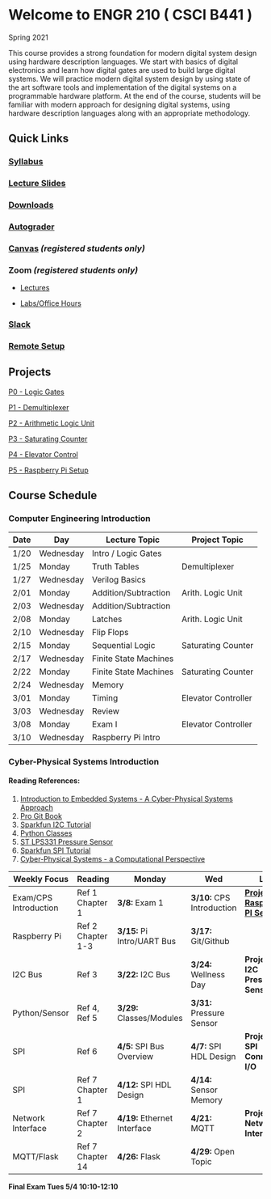 
# Welcome to ENGR 210 ( CSCI B441 )

Spring 2021 

This course provides a strong foundation for modern digital system design using hardware description languages. We start with basics of digital electronics and learn how digital gates are used to build large digital systems. We will practice modern digital system design by using state of the art software tools and implementation of the digital systems on a programmable hardware platform.  At the end of the course, students will be familiar with modern approach for designing digital systems, using hardware description languages along with an appropriate methodology.

## Quick Links

### [Syllabus](syllabus.md)

### [Lecture Slides](http://github.com/engr210/lecture_slides)

### [Downloads](http://github.com/engr210/downloads) 

### [Autograder](https://autograder.sice.indiana.edu) 

### [Canvas](https://iu.instructure.com/courses/1947790) _(registered students only)_

### Zoom _(registered students only)_

 - [Lectures](https://iu.zoom.us/j/86581937943) 

 - [Labs/Office Hours](https://iu.zoom.us/j/89702983096)

### [Slack](https://engr210-sp21.slack.com)

### [Remote Setup](https://uisapp2.iu.edu/confluence-prd/pages/viewpage.action?pageId=280461906)
<!--
[RED Desktop](https://docs.google.com/document/d/1GuOK0B6Irj_u6LjxMiwTBXgFvxtb-kuTXEFyj7-wQYI)
-->

## Projects

<!-- [P0 - Vivado
Tutorial](https://docs.google.com/document/d/1ydtvsCJaGSUWNMd3byvegsMfa6kRY8q1nOXQNVc5FVE)
-->

[P0 - Logic Gates](https://docs.google.com/document/d/1OZPhRJoNW6variLEV1iyCQ5HWxGvJrfiC3c3eMZx8vo)

[P1 - Demultiplexer](https://docs.google.com/document/d/1o02Y2rexq2IHROQaUYS6GD_TwUbfTaikeP8ysp6FJi8)

[P2 - Arithmetic Logic Unit](https://docs.google.com/document/d/1uhQR3LDZLIDAheTqNy58HJ456uEFfEh4IH7j1ZReyHM/edit?usp=sharing)

<!-- [P3 - Countdown
Timer](https://docs.google.com/document/d/1HnWBiIqMQZvTv-P2DLUMM38fX2hg8FhBwA005HwC-YI/edit?usp=sharing)
-->
[P3 - Saturating Counter](https://docs.google.com/document/d/1JLgk0VguSrih_h3BsMyMtInTJ4Qrl--Hv2jkxK4chZw)

[P4 - Elevator Control](https://docs.google.com/document/d/1IdqlRf4rqOpv0cBeurJ29rpMXwudnfIx8i1Z8IPmqxI/edit?usp=sharing)

[P5 - Raspberry Pi Setup](P5.md)

<!--
[PX - UART](https://docs.google.com/document/d/1dxm55Ct0wDpdce9y02u2D1DiFJ1YpZUdxzTfeGLi05A/edit?usp=sharing)

[PY - Postfix Calculator](https://docs.google.com/document/d/1ApDEDIPBYUmE_dggMogTmvb7Bb1qxodMbxjTzoPfIqs/edit?usp=sharing)
-->

## Course Schedule

### Computer Engineering Introduction

| Date  |   Day     | Lecture Topic         |  Project Topic    | 
| --    |  -----    |   -----               |     -----         | 
| 1/20  | Wednesday | Intro / Logic Gates   |                   |
| 1/25  | Monday    | Truth Tables          | Demultiplexer     |
| 1/27  | Wednesday | Verilog Basics        |                   |
| 2/01  | Monday    | Addition/Subtraction  | Arith. Logic Unit | 
| 2/03  | Wednesday | Addition/Subtraction  |                   |
| 2/08  | Monday    | Latches               | Arith. Logic Unit |
| 2/10  | Wednesday | Flip Flops            |                   |
| 2/15  | Monday    | Sequential Logic      | Saturating Counter| 
| 2/17  | Wednesday | Finite State Machines |                   |
| 2/22  | Monday    | Finite State Machines | Saturating Counter| 
| 2/24  | Wednesday | Memory                |                   |
| 3/01  | Monday    | Timing                | Elevator Controller |
| 3/03  | Wednesday | Review                |                   |
| 3/08  | Monday    | Exam I                | Elevator Controller |
| 3/10  | Wednesday | Raspberry Pi Intro    |                   |

### Cyber-Physical Systems Introduction

#### Reading References:
1. [Introduction to Embedded Systems - A Cyber-Physical Systems Approach](https://ptolemy.berkeley.edu/books/leeseshia/releases/LeeSeshia_DigitalV2_2.pdf)
2. [Pro Git Book](https://git-scm.com/book/en/v2)
3. [Sparkfun I2C Tutorial](https://learn.sparkfun.com/tutorials/i2c/all)
4. [Python Classes](https://docs.python.org/3/tutorial/classes.html)
5. [ST LPS331 Pressure Sensor](docs/LPS331AP.pdf)
6. [Sparkfun SPI Tutorial](https://learn.sparkfun.com/tutorials/serial-peripheral-interface-spi/all)
7. [Cyber-Physical Systems - a Computational Perspective](https://iucat.iu.edu/catalog/16065139)

| Weekly Focus          | Reading                | Monday                    | Wed                       | Lab                                       | 
| -----                 | ------                 | ------                    | ---                       | ---                                       | 
| Exam/CPS Introduction | Ref 1 Chapter 1        | **3/8:** Exam 1               | **3/10:** CPS Introduction    | **[Project 5 Raspberry PI Setup](P5.md)** |
| Raspberry Pi          | Ref 2 Chapter 1-3      | **3/15:** Pi Intro/UART Bus   | **3/17:** Git/Github          |                                           |
| I2C Bus               | Ref 3                  | **3/22:** I2C Bus             | **3/24:** Wellness Day        | **Project 6 I2C Pressure Sensor**         |
| Python/Sensor         | Ref 4, Ref 5           | **3/29:** Classes/Modules     | **3/31:** Pressure Sensor     |                                           |
| SPI                   | Ref 6                  | **4/5:** SPI Bus Overview     | **4/7:** SPI HDL Design       | **Project 7 SPI Connected I/O**           |
| SPI                   | Ref 7 Chapter 1        | **4/12:** SPI HDL Design      | **4/14:** Sensor Memory       |                                           |
| Network Interface     | Ref 7 Chapter 2        | **4/19:** Ethernet Interface  | **4/21:** MQTT                | **Project 8 Network Interface**           |
| MQTT/Flask            | Ref 7 Chapter 14       | **4/26:** Flask               | **4/29:** Open Topic          |                                           |

**Final Exam Tues 5/4 10:10-12:10**
